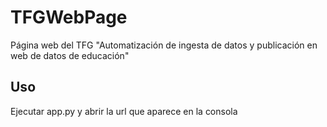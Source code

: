 # TFGWebPage
Página web del TFG "Automatización de ingesta de datos y publicación en web de datos de educación"  

## Uso
Ejecutar app.py y abrir la url que aparece en la consola  
